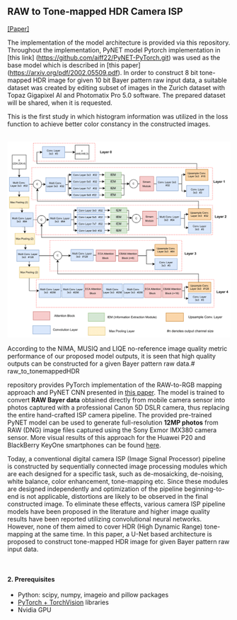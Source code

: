 ## RAW to Tone-mapped HDR Camera ISP


[[Paper]](https:)

The implementation of the model architecture is provided via this repository. Throughout the implementation, PyNET model Pytorch implementation in [this link] (https://github.com/aiff22/PyNET-PyTorch.git) was used as the base model which is described in [this paper] (https://arxiv.org/pdf/2002.05509.pdf). In order to construct 8 bit tone-mapped HDR image for given 10 bit Bayer pattern raw input data, a suitable dataset was created by editing subset of images in the Zurich dataset with Topaz Gigapixel AI and Photomatix Pro 5.0 software. The prepared dataset will be shared, when it is requested. 

This is the first study in which histogram information was utilized in the loss function to achieve better color constancy in the constructed images. 

<br/>

<img src="Model Architecture.png"/>

According to the NIMA, MUSIQ and LIQE no-reference image quality metric performance of our proposed model outputs, it is seen that high quality outputs can be constructed for a given Bayer pattern raw data.# raw_to_tonemappedHDR

repository provides PyTorch implementation of the RAW-to-RGB mapping approach and PyNET CNN presented in [this paper](https://arxiv.org/). The model is trained to convert **RAW Bayer data** obtained directly from mobile camera sensor into photos captured with a professional Canon 5D DSLR camera, thus replacing the entire hand-crafted ISP camera pipeline. The provided pre-trained PyNET model can be used to generate full-resolution **12MP photos** from RAW (DNG) image files captured using the Sony Exmor IMX380 camera sensor. More visual results of this approach for the Huawei P20 and BlackBerry KeyOne smartphones can be found [here](http://people.ee.ethz.ch/~ihnatova/pynet.html#demo).

Today, a conventional digital camera ISP (Image Signal Processor) pipeline is constructed by sequentially connected image processing modules which are each designed for a specific task, such as de-mosaicking, de-noising, white balance, color enhancement, tone-mapping etc. Since these modules are designed independently and optimization of the pipeline beginning-to-end is not applicable, distortions are likely to be observed in the final constructed image. To eliminate these effects, various camera ISP pipeline models have been proposed in the literature and higher image quality results have been reported utilizing convolutional neural networks. However, none of them aimed to cover HDR (High Dynamic Range) tone-mapping at the same time. In this paper, a U-Net based architecture is proposed to construct tone-mapped HDR image for given Bayer pattern raw input data. 

<br/>

#### 2. Prerequisites

- Python: scipy, numpy, imageio and pillow packages
- [PyTorch + TorchVision](https://pytorch.org/) libraries
- Nvidia GPU
